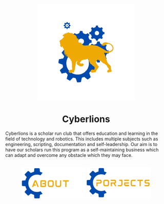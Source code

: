 <p align="center"><img src="https://github.com/CarlosIsCringe/Cyberlions/blob/main/Branding/ROBOTICS.png" height="300"></p>

<h1 align="center">Cyberlions</h1>

Cyberlions is a scholar run club that offers education and learning in the field of technology and robotics. This includes multiple subjects such as engineering, scripting, documentation and self-leadership. Our aim is to have our scholars run this program as a self-maintaining business which can adapt and overcome any obstacle which they may face.

##

<p href="https://www.youtube.com" align="center">
<img src="https://github.com/CarlosIsCringe/Cyberlions/blob/main/Branding/ABOUT.png" height="100">
<img src="https://github.com/CarlosIsCringe/Cyberlions/blob/main/Branding/PROJECTS.png" height="100">
</p>

